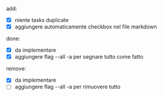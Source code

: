 add:
- [x] niente tasks duplicate
- [x] aggiungere automaticamente checkbox nel file markdown
 
done:
- [x] da implementare 
- [x] aggiungere flag --all -a per segnare tutto come fatto

remove:
- [x] da implementare 
- [ ] aggiungere flag --all -a per rimuovere tutto
